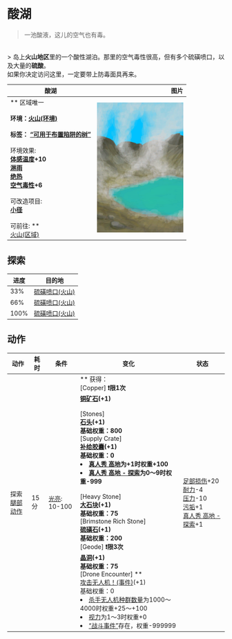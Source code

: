 # 酸湖  
> 一池酸液，这儿的空气也有毒。  
<br>  
> 岛上<b>火山地区</b>里的一个酸性湖泊。那里的空气毒性很高，但有多个硫磺喷口，以及大量的<b>硫酸</b>。<br>如果你决定访问这里，一定要带上防毒面具再来。  
  
  酸湖  |   图片   
 ----  |  ----:   
 ** 区域唯一 **<br><br>**环境：**[火山(环境)](Env_AcidLake.md)<br><br>**标签：**	[“可用于布置陷阱的树”](tag_SnareCompatible.md)<br><br>** 环境效果: **<br>[体感温度](TemperaturePerceived.md)+10<br>[淋雨](RainExposure.md)<br>[绝热](InsulationHeat.md)<br>[空气毒性](AirToxicity.md)+6<br><br>** 可改造项目: **<br>[小径](Imp_Path.md)<br><br>** 可前往: **<br>[火山(区域)](Volcano.md)  |  <img decoding="async" src="Sprite/AcidLake.png" href="a.md" style="max-width:300px;max-height:300px;">   
  
## 探索  
进度  |  目的地  
----  |  ----  
33%  |  [硫磺喷口(火山)](VentBrimstone.md)  
66%  |  [硫磺喷口(火山)](VentBrimstone.md)  
100%  |  [硫磺喷口(火山)](VentBrimstone.md)  
## 动作  
动作  |  耗时  |  条件  |  变化  |  状态  
----  |  ----  |  ----  |  ----  |  ----  
探索<br>[腿部动作](LegAction.md)  |  15分  |  [光亮](Light.md): 10-100  |  ** 获得： **<br>** [Copper] **❗限1次<br>  [铜矿石](CopperOre.md)(+1)<br><br>** [Stones] **<br>  [石头](Stone.md)(+1)<br>基础权重：800<br>** [Supply Crate] **<br>  [补给胶囊](TV_SupplyCapsule.md)(+1)<br>基础权重：0<li>[真人秀 高地](TV_Highlands.md)为+1时权重+100</li><li>[真人秀 高地 - 探索](TV_HighlandsExplore.md)为0～9时权重-999</li><br>** [Heavy Stone] **<br>  [大石块](StoneHeavy.md)(+1)<br>基础权重：75<br>** [Brimstone Rich Stone] **<br>  [硫磺石](StoneHeavyBrimstone.md)(+1)<br>基础权重：200<br>** [Geode] **❗限3次<br>  [晶洞](Geode.md)(+1)<br>基础权重：75<br>** [Drone Encounter] **<br>  [攻击无人机！(事件)](Event_DroneFight.md)(+1)<br>基础权重：0<li>[杀手无人机种群数量](Pop_Drone.md)为1000～4000时权重+25～+100</li><li>[视力](Myopia.md)为1～3时权重+0</li><li>[“战斗事件”](tag_FightEvent.md)存在，权重-999999</li>  |  [足部损伤](FootDamage.md)+20<br>[耐力](Stamina.md)-4<br>[压力](Stress.md)-10<br>[污垢](Filth.md)+1<br>[真人秀 高地 - 探索](TV_HighlandsExplore.md)+1  


<script>document.title="酸湖 - 卡牌生存百科 Card Survival Wiki";</script>